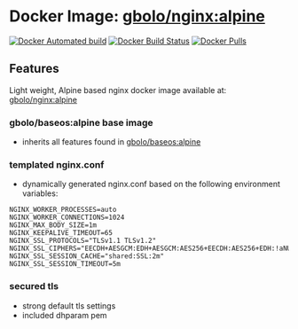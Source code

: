 # Docker Image: [gbolo/nginx:alpine](https://hub.docker.com/r/gbolo/nginx/)

[![Docker Automated build](https://img.shields.io/docker/automated/gbolo/nginx.svg)]()
[![Docker Build Status](https://img.shields.io/docker/build/gbolo/nginx.svg)]()
[![Docker Pulls](https://img.shields.io/docker/pulls/gbolo/nginx.svg)]()

## Features

Light weight, Alpine based nginx docker image available at: [gbolo/nginx:alpine](https://hub.docker.com/r/gbolo/nginx/)

### gbolo/baseos:alpine base image
 - inherits all features found in [gbolo/baseos:alpine](https://github.com/gbolo/dockerfiles/blob/master/alpine-base/README.md)

### templated nginx.conf
 - dynamically generated nginx.conf based on the following environment variables:
 ```
 NGINX_WORKER_PROCESSES=auto
 NGINX_WORKER_CONNECTIONS=1024
 NGINX_MAX_BODY_SIZE=1m
 NGINX_KEEPALIVE_TIMEOUT=65
 NGINX_SSL_PROTOCOLS="TLSv1.1 TLSv1.2"
 NGINX_SSL_CIPHERS="EECDH+AESGCM:EDH+AESGCM:AES256+EECDH:AES256+EDH:!aNULL:!MD5"
 NGINX_SSL_SESSION_CACHE="shared:SSL:2m"
 NGINX_SSL_SESSION_TIMEOUT=5m
 ```

### secured tls
 - strong default tls settings
 - included dhparam pem
